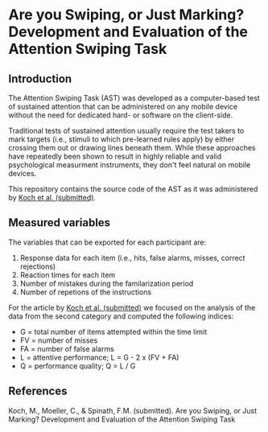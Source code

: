 # Are you Swiping, or Just Marking? Development and Evaluation of the Attention Swiping Task

## Introduction

The Attention Swiping Task (AST) was developed as a computer-based test of sustained attention that can be administered on any mobile device without the need for dedicated hard- or software on the client-side.

Traditional tests of sustained attention usually require the test takers to mark targets (i.e., stimuli to which pre-learned rules apply) by either crossing them out or drawing lines beneath them. While these approaches have repeatedly been shown to result in highly reliable and valid psychological measurment instruments, they don't feel natural on mobile devices.

This repository contains the source code of the AST as it was administered by [Koch et al. (submitted)](#blank).

## Measured variables

The variables that can be exported for each participant are:

1. Response data for each item (i.e., hits, false alarms, misses, correct rejections)
2. Reaction times for each item
3. Number of mistakes during the familarization period
4. Number of repetions of the instructions

For the article by [Koch et al. (submitted)](#blank) we focused on the analysis of the data from the second category and computed the following indices:

- G = total number of items attempted within the time limit
- FV = number of misses
- FA = number of false alarms
- L = attentive performance; L = G - 2 x (FV + FA)
- Q = performance quality; Q = L / G

## References

Koch, M., Moeller, C., & Spinath, F.M. (submitted). Are you Swiping, or Just Marking? Development and Evaluation of the Attention Swiping Task
